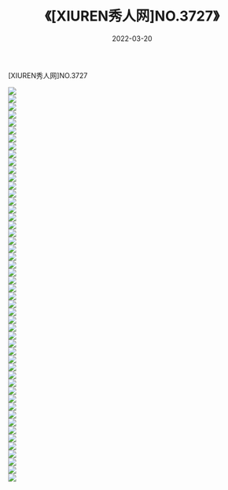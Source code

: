 ﻿---
layout: post
title:  《[XIUREN秀人网]NO.3727》
date:   2022-03-20
img: http://img.660000.xyz/Sharelink/秀人网/秀人网第04部分/[XIUREN秀人网]NO.3727/000.jpg
categories: [美女, 清纯, 唯美]
---

[XIUREN秀人网]NO.3727

 ![](http://img.660000.xyz/Sharelink/秀人网/秀人网第04部分/[XIUREN秀人网]NO.3727/001.jpg) <br>![](http://img.660000.xyz/Sharelink/秀人网/秀人网第04部分/[XIUREN秀人网]NO.3727/002.jpg) <br>![](http://img.660000.xyz/Sharelink/秀人网/秀人网第04部分/[XIUREN秀人网]NO.3727/003.jpg) <br>![](http://img.660000.xyz/Sharelink/秀人网/秀人网第04部分/[XIUREN秀人网]NO.3727/004.jpg) <br>![](http://img.660000.xyz/Sharelink/秀人网/秀人网第04部分/[XIUREN秀人网]NO.3727/005.jpg) <br>![](http://img.660000.xyz/Sharelink/秀人网/秀人网第04部分/[XIUREN秀人网]NO.3727/006.jpg) <br>![](http://img.660000.xyz/Sharelink/秀人网/秀人网第04部分/[XIUREN秀人网]NO.3727/007.jpg) <br>![](http://img.660000.xyz/Sharelink/秀人网/秀人网第04部分/[XIUREN秀人网]NO.3727/008.jpg) <br>![](http://img.660000.xyz/Sharelink/秀人网/秀人网第04部分/[XIUREN秀人网]NO.3727/009.jpg) <br>![](http://img.660000.xyz/Sharelink/秀人网/秀人网第04部分/[XIUREN秀人网]NO.3727/010.jpg) <br>![](http://img.660000.xyz/Sharelink/秀人网/秀人网第04部分/[XIUREN秀人网]NO.3727/011.jpg) <br>![](http://img.660000.xyz/Sharelink/秀人网/秀人网第04部分/[XIUREN秀人网]NO.3727/012.jpg) <br>![](http://img.660000.xyz/Sharelink/秀人网/秀人网第04部分/[XIUREN秀人网]NO.3727/013.jpg) <br>![](http://img.660000.xyz/Sharelink/秀人网/秀人网第04部分/[XIUREN秀人网]NO.3727/014.jpg) <br>![](http://img.660000.xyz/Sharelink/秀人网/秀人网第04部分/[XIUREN秀人网]NO.3727/015.jpg) <br>![](http://img.660000.xyz/Sharelink/秀人网/秀人网第04部分/[XIUREN秀人网]NO.3727/016.jpg) <br>![](http://img.660000.xyz/Sharelink/秀人网/秀人网第04部分/[XIUREN秀人网]NO.3727/017.jpg) <br>![](http://img.660000.xyz/Sharelink/秀人网/秀人网第04部分/[XIUREN秀人网]NO.3727/018.jpg) <br>![](http://img.660000.xyz/Sharelink/秀人网/秀人网第04部分/[XIUREN秀人网]NO.3727/019.jpg) <br>![](http://img.660000.xyz/Sharelink/秀人网/秀人网第04部分/[XIUREN秀人网]NO.3727/020.jpg) <br>![](http://img.660000.xyz/Sharelink/秀人网/秀人网第04部分/[XIUREN秀人网]NO.3727/021.jpg) <br>![](http://img.660000.xyz/Sharelink/秀人网/秀人网第04部分/[XIUREN秀人网]NO.3727/022.jpg) <br>![](http://img.660000.xyz/Sharelink/秀人网/秀人网第04部分/[XIUREN秀人网]NO.3727/023.jpg) <br>![](http://img.660000.xyz/Sharelink/秀人网/秀人网第04部分/[XIUREN秀人网]NO.3727/024.jpg) <br>![](http://img.660000.xyz/Sharelink/秀人网/秀人网第04部分/[XIUREN秀人网]NO.3727/025.jpg) <br>![](http://img.660000.xyz/Sharelink/秀人网/秀人网第04部分/[XIUREN秀人网]NO.3727/026.jpg) <br>![](http://img.660000.xyz/Sharelink/秀人网/秀人网第04部分/[XIUREN秀人网]NO.3727/027.jpg) <br>![](http://img.660000.xyz/Sharelink/秀人网/秀人网第04部分/[XIUREN秀人网]NO.3727/028.jpg) <br>![](http://img.660000.xyz/Sharelink/秀人网/秀人网第04部分/[XIUREN秀人网]NO.3727/029.jpg) <br>![](http://img.660000.xyz/Sharelink/秀人网/秀人网第04部分/[XIUREN秀人网]NO.3727/030.jpg) <br>![](http://img.660000.xyz/Sharelink/秀人网/秀人网第04部分/[XIUREN秀人网]NO.3727/031.jpg) <br>![](http://img.660000.xyz/Sharelink/秀人网/秀人网第04部分/[XIUREN秀人网]NO.3727/032.jpg) <br>![](http://img.660000.xyz/Sharelink/秀人网/秀人网第04部分/[XIUREN秀人网]NO.3727/033.jpg) <br>![](http://img.660000.xyz/Sharelink/秀人网/秀人网第04部分/[XIUREN秀人网]NO.3727/034.jpg) <br>![](http://img.660000.xyz/Sharelink/秀人网/秀人网第04部分/[XIUREN秀人网]NO.3727/035.jpg) <br>![](http://img.660000.xyz/Sharelink/秀人网/秀人网第04部分/[XIUREN秀人网]NO.3727/036.jpg) <br>![](http://img.660000.xyz/Sharelink/秀人网/秀人网第04部分/[XIUREN秀人网]NO.3727/037.jpg) <br>![](http://img.660000.xyz/Sharelink/秀人网/秀人网第04部分/[XIUREN秀人网]NO.3727/038.jpg) <br>![](http://img.660000.xyz/Sharelink/秀人网/秀人网第04部分/[XIUREN秀人网]NO.3727/039.jpg) <br>![](http://img.660000.xyz/Sharelink/秀人网/秀人网第04部分/[XIUREN秀人网]NO.3727/040.jpg) <br>![](http://img.660000.xyz/Sharelink/秀人网/秀人网第04部分/[XIUREN秀人网]NO.3727/041.jpg) <br>![](http://img.660000.xyz/Sharelink/秀人网/秀人网第04部分/[XIUREN秀人网]NO.3727/042.jpg) <br>![](http://img.660000.xyz/Sharelink/秀人网/秀人网第04部分/[XIUREN秀人网]NO.3727/043.jpg) <br>![](http://img.660000.xyz/Sharelink/秀人网/秀人网第04部分/[XIUREN秀人网]NO.3727/044.jpg) <br>![](http://img.660000.xyz/Sharelink/秀人网/秀人网第04部分/[XIUREN秀人网]NO.3727/045.jpg) <br>![](http://img.660000.xyz/Sharelink/秀人网/秀人网第04部分/[XIUREN秀人网]NO.3727/046.jpg) <br>![](http://img.660000.xyz/Sharelink/秀人网/秀人网第04部分/[XIUREN秀人网]NO.3727/047.jpg) <br>![](http://img.660000.xyz/Sharelink/秀人网/秀人网第04部分/[XIUREN秀人网]NO.3727/048.jpg) <br>![](http://img.660000.xyz/Sharelink/秀人网/秀人网第04部分/[XIUREN秀人网]NO.3727/049.jpg) <br>![](http://img.660000.xyz/Sharelink/秀人网/秀人网第04部分/[XIUREN秀人网]NO.3727/050.jpg) <br>
